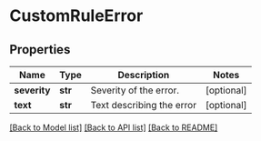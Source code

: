 # CustomRuleError

## Properties
Name | Type | Description | Notes
------------ | ------------- | ------------- | -------------
**severity** | **str** | Severity of the error. | [optional] 
**text** | **str** | Text describing the error | [optional] 

[[Back to Model list]](../README.md#documentation-for-models) [[Back to API list]](../README.md#documentation-for-api-endpoints) [[Back to README]](../README.md)


